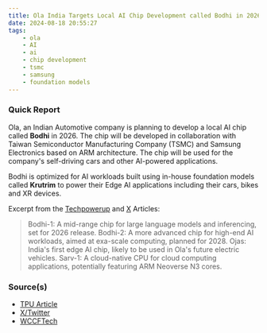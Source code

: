 ```yaml
---
title: Ola India Targets Local AI Chip Development called Bodhi in 2026
date: 2024-08-18 20:55:27
tags:
    - ola
    - AI
    - ai
    - chip development
    - tsmc
    - samsung
    - foundation models
---
```


### Quick Report

Ola, an Indian Automotive company is planning to develop a local AI chip called **Bodhi** in 2026. The chip will be developed in collaboration with Taiwan Semiconductor Manufacturing Company (TSMC) and Samsung Electronics based on ARM architecture. The chip will be used for the company's self-driving cars and other AI-powered applications.
<!-- more -->

Bodhi is optimized for AI workloads built using in-house foundation models called **Krutrim** to power their Edge AI applications including their cars, bikes and XR devices.

Excerpt from the [Techpowerup][def] and [X][def2] Articles:
>Bodhi-1: A mid-range chip for large language models and inferencing, set for 2026 release.
Bodhi-2: A more advanced chip for high-end AI workloads, aimed at exa-scale computing, planned for 2028.
Ojas: India's first edge AI chip, likely to be used in Ola's future electric vehicles.
Sarv-1: A cloud-native CPU for cloud computing applications, potentially featuring ARM Neoverse N3 cores.

### Source(s)

- [TPU Article][def]
- [X/Twitter][def2]
- [WCCFTech][def3]

[def]: https://www.techpowerup.com/325663/india-targets-2026-for-its-first-domestic-ai-chip-development
[def2]: https://x.com/SquashBionic/status/1824423218884583505/photo/4
[def3]: https://wccftech.com/india-first-ai-chip-bodhi-1-ola-unveils-next-gen-ojas-edge-ai-sarv-1-cloud-native-bodhi-2-2028/
